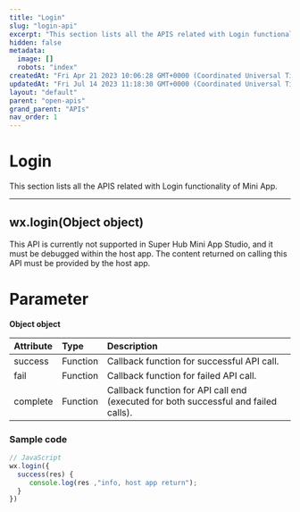 ```yaml
---
title: "Login"
slug: "login-api"
excerpt: "This section lists all the APIS related with Login functionality of Mini App."
hidden: false
metadata: 
  image: []
  robots: "index"
createdAt: "Fri Apr 21 2023 10:06:28 GMT+0000 (Coordinated Universal Time)"
updatedAt: "Fri Jul 14 2023 11:18:30 GMT+0000 (Coordinated Universal Time)"
layout: "default"
parent: "open-apis"
grand_parent: "APIs"
nav_order: 1
---
```

# Login 
This section lists all the APIS related with Login functionality of Mini App.

***

## wx.login(Object object)

This API is currently not supported in Super Hub Mini App Studio, and it must be debugged within the host app. The content returned on calling this API must be provided by the host app.

# Parameter

**Object object**

| Attribute | Type     | Description                                                                         |
| :-------- | :------- | :---------------------------------------------------------------------------------- |
| success   | Function | Callback function for successful API call.                                          |
| fail      | Function | Callback function for failed API call.                                              |
| complete  | Function | Callback function for API call end (executed for both successful and failed calls). |

### Sample code

```javascript
// JavaScript
wx.login({
  success(res) {
 	 console.log(res ,"info, host app return");
  }
})
```
